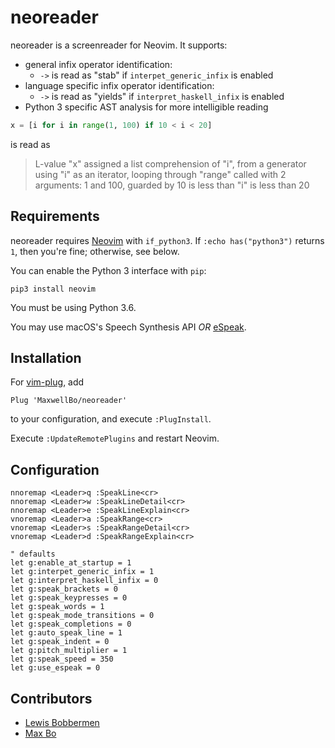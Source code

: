 # neoreader

neoreader is a screenreader for Neovim. It supports:

- general infix operator identification:
  + `->` is read as "stab" if `interpet_generic_infix` is enabled
- language specific infix operator identification:
  + `->` is read as "yields" if `interpret_haskell_infix` is enabled
- Python 3 specific AST analysis for more intelligible reading

```python
x = [i for i in range(1, 100) if 10 < i < 20]
```
is read as

> L-value "x" assigned a list comprehension of "i", from a generator using "i" as an iterator, looping through "range" called with 2 arguments: 1 and 100, guarded by 10 is less than "i" is less than 20

## Requirements

neoreader requires [Neovim](https://github.com/neovim/neovim) with `if_python3`.
If `:echo has("python3")` returns `1`, then you're fine; otherwise, see below.

You can enable the Python 3 interface with `pip`:

    pip3 install neovim

You must be using Python 3.6.

You may use macOS's Speech Synthesis API _OR_ [eSpeak](https://github.com/rhdunn/espeak).


## Installation

For [vim-plug](https://github.com/junegunn/vim-plug), add 

```vim
Plug 'MaxwellBo/neoreader'
```

to your configuration, and execute `:PlugInstall`.

Execute `:UpdateRemotePlugins` and restart Neovim.

## Configuration

```vim
nnoremap <Leader>q :SpeakLine<cr>
nnoremap <Leader>w :SpeakLineDetail<cr>
nnoremap <Leader>e :SpeakLineExplain<cr>
vnoremap <Leader>a :SpeakRange<cr>
vnoremap <Leader>s :SpeakRangeDetail<cr>
vnoremap <Leader>d :SpeakRangeExplain<cr>

" defaults
let g:enable_at_startup = 1
let g:interpet_generic_infix = 1
let g:interpret_haskell_infix = 0
let g:speak_brackets = 0
let g:speak_keypresses = 0
let g:speak_words = 1
let g:speak_mode_transitions = 0
let g:speak_completions = 0
let g:auto_speak_line = 1
let g:speak_indent = 0
let g:pitch_multiplier = 1
let g:speak_speed = 350
let g:use_espeak = 0
```

## Contributors

- [Lewis Bobbermen](https://github.com/lewisjb)
- [Max Bo](https://github.com/MaxwellBo)
